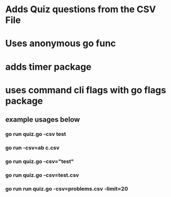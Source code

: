 # Adds Quiz questions from the CSV File
# Uses anonymous go func
# adds timer package
# uses command cli flags with go flags package
## example usages below
### go run quiz.go -csv test
### go run  -csv=ab c.csv
### go run  quiz.go -csv="test"
### go run  quiz.go -csv=test.csv
### go run  run quiz.go -csv=problems.csv -limit=20